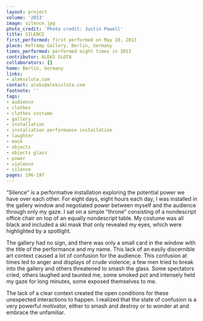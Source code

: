```yaml
---
layout: project
volume: '2013'
image: silence.jpg
photo_credit: 'Photo credit: Justin Powell'
title: SILENCE
first_performed: first performed on May 10, 2013
place: ReTramp Gallery, Berlin, Germany
times_performed: performed eight times in 2013
contributor: ALEKS SLOTA
collaborators: []
home: Berlin, Germany
links:
- aleksslota.com
contact: aleks@aleksslota.com
footnote: ''
tags:
- audience
- clothes
- clothes costume
- gallery
- installation
- installation performance installation
- laughter
- mask
- objects
- objects glass
- power
- violence
- silence
pages: 196-197
---
```


“Silence” is a performative installation exploring the potential power we have over each other. For eight days, eight hours each day, I was installed in the gallery window and negotiated power between myself and the audience through only my gaze. I sat on a simple “throne” consisting of a nondescript office chair on top of an equally nondescript table. My costume was all black and included a ski mask that only revealed my eyes, which were highlighted by a spotlight.

The gallery had no sign, and there was only a small card in the window with the title of the performance and my name. This lack of an easily discernible art context caused a lot of confusion for the audience. This confusion at times led to anger and displays of crude violence; a few men tried to break into the gallery and others threatened to smash the glass. Some spectators cried, others laughed and taunted me, some smoked pot and intensely held my gaze for long minutes, some exposed themselves to me.

The lack of a clear context created the open conditions for these unexpected interactions to happen. I realized that the state of confusion is a very powerful motivator, either to smash and destroy or to wonder at and embrace the unfamiliar.
